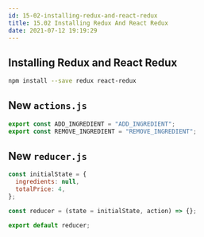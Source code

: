 ```yaml
---
id: 15-02-installing-redux-and-react-redux
title: 15.02 Installing Redux And React Redux
date: 2021-07-12 19:19:29
---
```


## Installing Redux and React Redux

```bash npm2yarn
npm install --save redux react-redux
```

## New `actions.js`

```jsx title="actions.js" {}
export const ADD_INGREDIENT = "ADD_INGREDIENT";
export const REMOVE_INGREDIENT = "REMOVE_INGREDIENT";
```

## New `reducer.js`

```jsx title="reducer.js" {}
const initialState = {
  ingredients: null,
  totalPrice: 4,
};

const reducer = (state = initialState, action) => {};

export default reducer;
```
